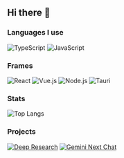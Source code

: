 ## Hi there 👋

### Languages I use

![TypeScript](https://img.shields.io/badge/-TypeScript-3078C6?style=flat-square&logo=TypeScript&logoColor=white)
![JavaScript](https://img.shields.io/badge/-JavaScript-F7DF1E?style=flat-square&logo=JavaScript&logoColor=white)

### Frames

![React](https://img.shields.io/badge/-React-61DAFB?style=flat-square&logo=React&logoColor=black)
![Vue.js](https://img.shields.io/badge/-Vue.js-4fc08d?style=flat-square&logo=vue.js&logoColor=white)
![Node.js](https://img.shields.io/badge/-Node.js-339933?style=flat-square&logo=Node.js&logoColor=white)
![Tauri](https://img.shields.io/badge/-Tauri-000000?style=flat-square&logo=Tauri&logoColor=white)

### Stats

![Top Langs](https://github-readme-stats.vercel.app/api/top-langs?username=Amery2010&show_icons=true&theme=algolia&layout=compact)

### Projects

[![Deep Research](https://github-readme-stats.vercel.app/api/pin/?username=u14app&repo=deep-research)](https://github.com/u14app/deep-research)
[![Gemini Next Chat](https://github-readme-stats.vercel.app/api/pin/?username=u14app&repo=gemini-next-chat)](https://github.com/u14app/gemini-next-chat)

